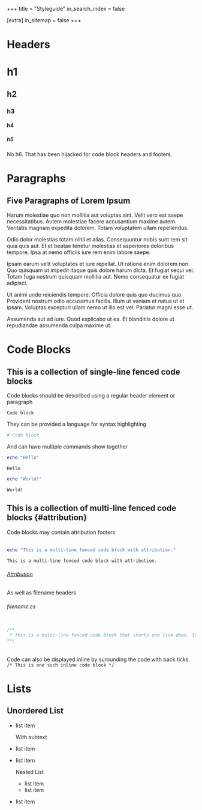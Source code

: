+++
title = "Styleguide"
in_search_index = false

[extra]
in_sitemap = false
+++

# Headers
# h1
## h2
### h3
#### h4
##### h5

No h6. That has been hijacked for code block headers and footers.

# Paragraphs
## Five Paragraphs of Lorem Ipsum
Harum molestiae quo non mollitia aut voluptas sint. Velit vero est saepe necessitatibus. Autem molestiae facere accusantium maxime autem. Veritatis magnam expedita dolorem. Totam voluptatem ullam repellendus.

Odio dolor molestias totam nihil et alias. Consequuntur nobis sunt rem sit quia quis aut. Et et beatae tenetur molestias et asperiores doloribus tempore. Ipsa at nemo officiis iure rem enim labore saepe.

Ipsam earum velit voluptates et iure repellat. Ut ratione enim dolorem non. Quo quisquam ut impedit itaque quis dolore harum dicta. Et fugiat sequi vel. Totam fuga nostrum quisquam mollitia aut. Nemo consequatur ex fugiat adipisci.

Ut animi unde reiciendis tempore. Officia dolore quis quo ducimus quo. Provident nostrum odio accusamus facilis. Illum ut veniam et natus ut et ipsam. Voluptas excepturi ullam nemo ut illo est vel. Pariatur magni esse ut.

Assumenda aut ad iure. Quod explicabo ut ea. Et blanditiis dolore ut repudiandae assumenda culpa maxime ut.
<br>

# Code Blocks

## This is a collection of single-line fenced code blocks

Code blocks should be described using a regular header element or paragraph
```
Code block
```

They can be provided a language for syntax highlighting
```powershell
# Code block
```

And can have multiple commands show together
```powershell
echo "Hello"
```
```
Hello
```

```powershell
echo "World!"
```
```
World!
```

## This is a collection of multi-line fenced code blocks {#attribution}

Code blocks may contain attribution footers
###### 
```powershell
echo "This is a multi-line fenced code block with attribution."
```
```
This is a multi-line fenced code block with attribution.
```
###### [Attribution](#attribution)

As well as filename headers
###### filename.cs
```cs

/** 
 * This is a multi-line fenced code block that starts one line down. It also displays how a scrollbar looks when text overflows its container.
**/
```
######

Code can also be displayed inline by surounding the code with back ticks. `/* This is one such inline code block */`


# Lists

## Unordered List
- list item

  With subtext

- list item
- list item
 
  Nested List
  - list item
  - list item

- list item

